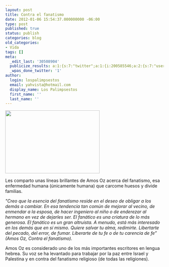 ```yaml
---
layout: post
title: Contra el fanatismo
date: 2012-01-06 15:54:37.000000000 -06:00
type: post
published: true
status: publish
categories: blog
old_categories:
- Vida
tags: []
meta:
  _edit_last: '30508904'
  publicize_results: a:1:{s:7:"twitter";a:1:{i:200585546;a:2:{s:7:"user_id";s:11:"Interludios";s:7:"post_id";s:18:"155316362158424065";}}}
  _wpas_done_twitter: '1'
author:
  login: lospalimpsestos
  email: yahvista@hotmail.com
  display_name: Los Palimpsestos
  first_name: ''
  last_name: ''
---
```

<p><a href="http://lospalimpsestos.files.wordpress.com/2012/01/img_art_12245_4266.jpg"><img class="aligncenter size-medium wp-image-30" title="img_art_12245_4266" src="{{ site.baseurl }}/assets/img_art_12245_4266.jpg" alt="" width="300" height="200" /></a></p>
<p>Les comparto unas líneas brillantes de Amos Oz acerca del fanatismo, esa enfermedad humana (únicamente humana) que carcome huesos y divide familias.</p>
<p><em>"Creo que la esencia del fanatismo reside en el deseo de obligar a los demás a cambiar. En esa tendencia tan común de mejorar al vecino, de enmendar a la esposa, de hacer ingeniero al niño o de enderezar al hermano en vez de dejarles ser. El fanático es una criatura de lo más generosa. El fanático es un gran altruista. A menudo, está más interesado en los demás que en sí mismo. Quiere salvar tu alma, redimirte. Libertarte del pecado, del error, de fumar. Liberarte de tu fe o de tu carencia de fe” (Amos Oz, Contra el fanatismo).</em></p>
<p>Amos Oz es considerado uno de los más importantes escritores en lengua hebrea. Su voz se ha levantado para trabajar por la paz entre Israel y Palestina y en contra del fanatismo religioso (de todas las religiones).</p>
